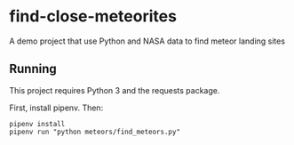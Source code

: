 # find-close-meteorites
A demo project that use Python and NASA data to find meteor landing sites

## Running

This project requires Python 3 and the requests package.

First, install pipenv. Then:
```
pipenv install
pipenv run "python meteors/find_meteors.py"
```
